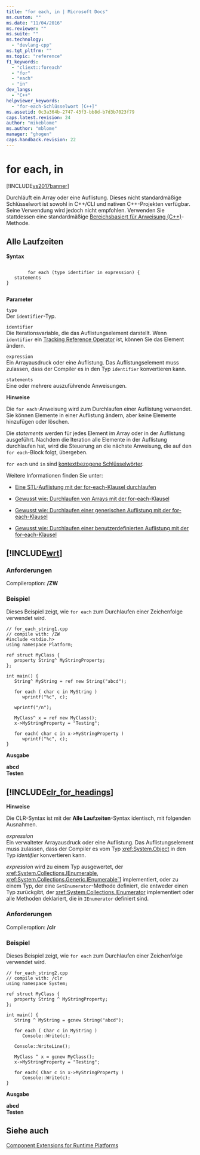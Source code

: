 ```yaml
---
title: "for each, in | Microsoft Docs"
ms.custom: ""
ms.date: "11/04/2016"
ms.reviewer: ""
ms.suite: ""
ms.technology: 
  - "devlang-cpp"
ms.tgt_pltfrm: ""
ms.topic: "reference"
f1_keywords: 
  - "cliext::foreach"
  - "for"
  - "each"
  - "in"
dev_langs: 
  - "C++"
helpviewer_keywords: 
  - "for-each-Schlüsselwort [C++]"
ms.assetid: 0c3a364b-2747-43f3-bb8d-b7d3b7023f79
caps.latest.revision: 24
author: "mikeblome"
ms.author: "mblome"
manager: "ghogen"
caps.handback.revision: 22
---
```

# for each, in
[!INCLUDE[vs2017banner](../assembler/inline/includes/vs2017banner.md)]

Durchläuft ein Array oder eine Auflistung.  Dieses nicht standardmäßige Schlüsselwort ist sowohl in C\+\+\/CLI und nativen C\+\+\-Projekten verfügbar.  Seine Verwendung wird jedoch nicht empfohlen.  Verwenden Sie stattdessen eine standardmäßige [Bereichsbasiert für Anweisung \(C\+\+\)](../cpp/range-based-for-statement-cpp.md)\-Methode.  
  
## Alle Laufzeiten  
 **Syntax**  
  
```  
  
        for each (type identifier in expression) {  
   statements  
}  
  
```  
  
 **Parameter**  
  
 `type`  
 Der `identifier`\-Typ.  
  
 `identifier`  
 Die Iterationsvariable, die das Auflistungselement darstellt.  Wenn `identifier` ein [Tracking Reference Operator](../windows/tracking-reference-operator-cpp-component-extensions.md) ist, können Sie das Element ändern.  
  
 `expression`  
 Ein Arrayausdruck oder eine Auflistung.  Das Auflistungselement muss zulassen, dass der Compiler es in den Typ `identifier` konvertieren kann.  
  
 `statements`  
 Eine oder mehrere auszuführende Anweisungen.  
  
 **Hinweise**  
  
 Die `for each`\-Anweisung wird zum Durchlaufen einer Auflistung verwendet.  Sie können Elemente in einer Auflistung ändern, aber keine Elemente hinzufügen oder löschen.  
  
 Die *statements* werden für jedes Element im Array oder in der Auflistung ausgeführt.  Nachdem die Iteration alle Elemente in der Auflistung durchlaufen hat, wird die Steuerung an die nächste Anweisung, die auf den `for each`\-Block folgt, übergeben.  
  
 `for each` und `in` sind [kontextbezogene Schlüsselwörter](../windows/context-sensitive-keywords-cpp-component-extensions.md).  
  
 Weitere Informationen finden Sie unter:  
  
-   [Eine STL\-Auflistung mit der for\-each\-Klausel durchlaufen](../dotnet/iterating-over-stl-collection-by-using-for-each.md)  
  
-   [Gewusst wie: Durchlaufen von Arrays mit der for\-each\-Klausel](../dotnet/how-to-iterate-over-arrays-with-for-each.md)  
  
-   [Gewusst wie: Durchlaufen einer generischen Auflistung mit der for\-each\-Klausel](../dotnet/how-to-iterate-over-a-generic-collection-with-for-each.md)  
  
-   [Gewusst wie: Durchlaufen einer benutzerdefinierten Auflistung mit der for\-each\-Klausel](../dotnet/how-to-iterate-over-a-user-defined-collection-with-for-each.md)  
  
## [!INCLUDE[wrt](../atl/reference/includes/wrt_md.md)]  
  
### Anforderungen  
 Compileroption: **\/ZW**  
  
### Beispiel  
 Dieses Beispiel zeigt, wie `for each` zum Durchlaufen einer Zeichenfolge verwendet wird.  
  
```  
// for_each_string1.cpp  
// compile with: /ZW  
#include <stdio.h>  
using namespace Platform;  
  
ref struct MyClass {  
   property String^ MyStringProperty;  
};  
  
int main() {  
   String^ MyString = ref new String("abcd");  
  
   for each ( char c in MyString )  
      wprintf("%c", c);  
  
   wprintf("/n");  
  
   MyClass^ x = ref new MyClass();  
   x->MyStringProperty = "Testing";  
  
   for each( char c in x->MyStringProperty )  
      wprintf("%c", c);  
}  
```  
  
 **Ausgabe**  
  
  **abcd**  
 **Testen**   
## [!INCLUDE[clr_for_headings](../dotnet/includes/clr_for_headings_md.md)]  
 **Hinweise**  
  
 Die CLR\-Syntax ist mit der **Alle Laufzeiten**\-Syntax identisch, mit folgenden Ausnahmen.  
  
 *expression*  
 Ein verwalteter Arrayausdruck oder eine Auflistung.  Das Auflistungselement muss zulassen, dass der Compiler es vom Typ <xref:System.Object> in den Typ *identifier* konvertieren kann.  
  
 *expression* wird zu einem Typ ausgewertet, der <xref:System.Collections.IEnumerable>, <xref:System.Collections.Generic.IEnumerable`1> implementiert, oder zu einem Typ, der eine `GetEnumerator`\-Methode definiert, die entweder einen Typ zurückgibt, der <xref:System.Collections.IEnumerator> implementiert oder alle Methoden deklariert, die in `IEnumerator` definiert sind.  
  
### Anforderungen  
 Compileroption: **\/clr**  
  
### Beispiel  
 Dieses Beispiel zeigt, wie `for each` zum Durchlaufen einer Zeichenfolge verwendet wird.  
  
```  
// for_each_string2.cpp  
// compile with: /clr  
using namespace System;  
  
ref struct MyClass {  
   property String ^ MyStringProperty;  
};  
  
int main() {  
   String ^ MyString = gcnew String("abcd");  
  
   for each ( Char c in MyString )  
      Console::Write(c);  
  
   Console::WriteLine();  
  
   MyClass ^ x = gcnew MyClass();  
   x->MyStringProperty = "Testing";  
  
   for each( Char c in x->MyStringProperty )  
      Console::Write(c);  
}  
```  
  
 **Ausgabe**  
  
  **abcd**  
 **Testen**    
## Siehe auch  
 [Component Extensions for Runtime Platforms](../windows/component-extensions-for-runtime-platforms.md)